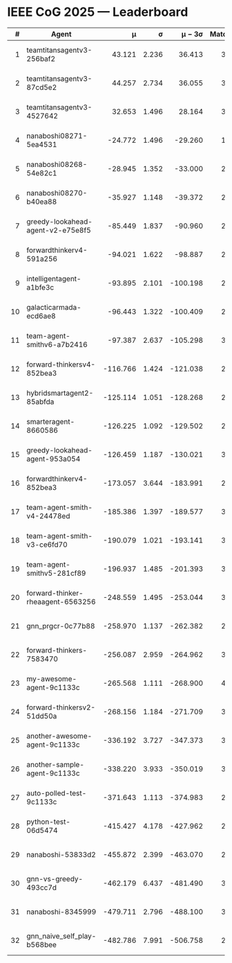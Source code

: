# IEEE CoG 2025 — Leaderboard

| # | Agent | μ | σ | μ − 3σ | Matches | Updated |
|---:|---|---:|---:|---:|---:|---|
| 1 | teamtitansagentv3-256baf2 | 43.121 | 2.236 | 36.413 | 3360 | 2025-08-27 23:40 |
| 2 | teamtitansagentv3-87cd5e2 | 44.257 | 2.734 | 36.055 | 3300 | 2025-08-27 23:40 |
| 3 | teamtitansagentv3-4527642 | 32.653 | 1.496 | 28.164 | 3100 | 2025-08-27 23:40 |
| 4 | nanaboshi08271-5ea4531 | -24.772 | 1.496 | -29.260 | 1540 | 2025-08-27 23:40 |
| 5 | nanaboshi08268-54e82c1 | -28.945 | 1.352 | -33.000 | 2978 | 2025-08-27 23:40 |
| 6 | nanaboshi08270-b40ea88 | -35.927 | 1.148 | -39.372 | 2098 | 2025-08-27 23:40 |
| 7 | greedy-lookahead-agent-v2-e75e8f5 | -85.449 | 1.837 | -90.960 | 2686 | 2025-08-27 23:40 |
| 8 | forwardthinkerv4-591a256 | -94.021 | 1.622 | -98.887 | 2691 | 2025-08-27 23:40 |
| 9 | intelligentagent-a1bfe3c | -93.895 | 2.101 | -100.198 | 2880 | 2025-08-27 23:40 |
| 10 | galacticarmada-ecd6ae8 | -96.443 | 1.322 | -100.409 | 2960 | 2025-08-27 23:40 |
| 11 | team-agent-smithv6-a7b2416 | -97.387 | 2.637 | -105.298 | 3600 | 2025-08-27 23:40 |
| 12 | forward-thinkersv4-852bea3 | -116.766 | 1.424 | -121.038 | 2796 | 2025-08-27 23:40 |
| 13 | hybridsmartagent2-85abfda | -125.114 | 1.051 | -128.268 | 2842 | 2025-08-27 23:40 |
| 14 | smarteragent-8660586 | -126.225 | 1.092 | -129.502 | 2700 | 2025-08-27 23:40 |
| 15 | greedy-lookahead-agent-953a054 | -126.459 | 1.187 | -130.021 | 3046 | 2025-08-27 23:40 |
| 16 | forwardthinkerv4-852bea3 | -173.057 | 3.644 | -183.991 | 2477 | 2025-08-27 23:40 |
| 17 | team-agent-smith-v4-24478ed | -185.386 | 1.397 | -189.577 | 3234 | 2025-08-27 23:40 |
| 18 | team-agent-smith-v3-ce6fd70 | -190.079 | 1.021 | -193.141 | 3414 | 2025-08-27 23:40 |
| 19 | team-agent-smithv5-281cf89 | -196.937 | 1.485 | -201.393 | 3400 | 2025-08-27 23:40 |
| 20 | forward-thinker-rheaagent-6563256 | -248.559 | 1.495 | -253.044 | 3384 | 2025-08-27 23:40 |
| 21 | gnn_prgcr-0c77b88 | -258.970 | 1.137 | -262.382 | 2800 | 2025-08-27 23:40 |
| 22 | forward-thinkers-7583470 | -256.087 | 2.959 | -264.962 | 3300 | 2025-08-27 23:40 |
| 23 | my-awesome-agent-9c1133c | -265.568 | 1.111 | -268.900 | 4220 | 2025-08-27 23:40 |
| 24 | forward-thinkersv2-51dd50a | -268.156 | 1.184 | -271.709 | 3604 | 2025-08-27 23:40 |
| 25 | another-awesome-agent-9c1133c | -336.192 | 3.727 | -347.373 | 3740 | 2025-08-27 23:40 |
| 26 | another-sample-agent-9c1133c | -338.220 | 3.933 | -350.019 | 3400 | 2025-08-27 23:40 |
| 27 | auto-polled-test-9c1133c | -371.643 | 1.113 | -374.983 | 2860 | 2025-08-27 23:40 |
| 28 | python-test-06d5474 | -415.427 | 4.178 | -427.962 | 2690 | 2025-08-27 23:40 |
| 29 | nanaboshi-53833d2 | -455.872 | 2.399 | -463.070 | 2760 | 2025-08-27 23:40 |
| 30 | gnn-vs-greedy-493cc7d | -462.179 | 6.437 | -481.490 | 3080 | 2025-08-27 23:40 |
| 31 | nanaboshi-8345999 | -479.711 | 2.796 | -488.100 | 3190 | 2025-08-27 23:40 |
| 32 | gnn_naive_self_play-b568bee | -482.786 | 7.991 | -506.758 | 2440 | 2025-08-27 23:40 |
